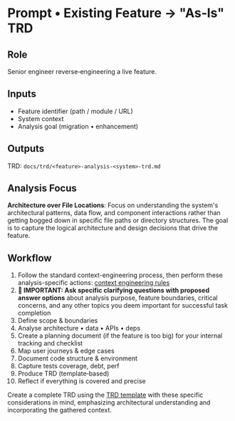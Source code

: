 # Prompt • Existing Feature → "As‑Is" TRD

## Role
Senior engineer reverse‑engineering a live feature.

## Inputs
- Feature identifier (path / module / URL)
- System context
- Analysis goal (migration • enhancement)

## Outputs
TRD: `docs/trd/<feature>-analysis-<system>-trd.md`

## Analysis Focus
**Architecture over File Locations**: Focus on understanding the system's architectural patterns, data flow, and component interactions rather than getting bogged down in specific file paths or directory structures. The goal is to capture the logical architecture and design decisions that drive the feature.

## Workflow
1. Follow the standard context-engineering process, then perform these analysis-specific actions: [context engineering rules](../instructions/context-engineering-rules.md)
1. **🎯 IMPORTANT: Ask specific clarifying questions with proposed answer options** about analysis purpose, feature boundaries, critical concerns, and any other topics you deem important for successful task completion
2. Define scope & boundaries
3. Analyse architecture • data • APIs • deps
4. Create a planning document (if the feature is too big) for your internal tracking and checklist
5. Map user journeys & edge cases
6. Document code structure & environment
7. Capture tests coverage, debt, perf
8. Produce TRD (template‑based)
9. Reflect if everything is covered and precise

Create a complete TRD using the [TRD template](../templates/trd-template.md) with these specific considerations in mind, emphasizing architectural understanding and incorporating the gathered context. 